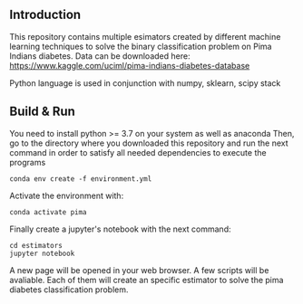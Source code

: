 ## Introduction

This repository contains multiple esimators created by different machine learning techniques to solve the binary classification
problem on Pima Indians diabetes.
Data can be downloaded here: https://www.kaggle.com/uciml/pima-indians-diabetes-database

Python language is used in conjunction with numpy, sklearn, scipy stack


## Build & Run

You need to install python >= 3.7 on your system as well as anaconda
Then, go to the directory where you downloaded this repository and run the next command
in order to satisfy all needed dependencies to execute the programs
```
conda env create -f environment.yml
```

Activate the environment with:
```
conda activate pima
```

Finally create a jupyter's notebook with the next command:
```
cd estimators
jupyter notebook
```

A new page will be opened in your web browser. A few scripts will be avaliable.
Each of them will create an specific estimator to solve the pima diabetes classification
problem.
